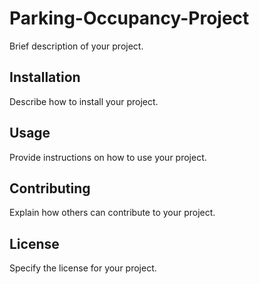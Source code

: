 # Parking-Occupancy-Project

Brief description of your project.

## Installation

Describe how to install your project.

## Usage

Provide instructions on how to use your project.

## Contributing

Explain how others can contribute to your project.

## License

Specify the license for your project.
